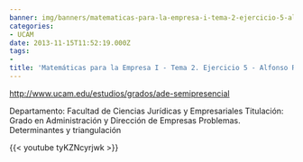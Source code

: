 ```yaml
---
banner: img/banners/matematicas-para-la-empresa-i-tema-2-ejercicio-5-alfonso-rosa.jpg
categories:
- UCAM
date: 2013-11-15T11:52:19.000Z
tags:
- 
title: 'Matemáticas para la Empresa I - Tema 2. Ejercicio 5 - Alfonso Rosa'
---
```


http://www.ucam.edu/estudios/grados/ade-semipresencial

Departamento: Facultad de Ciencias Jurídicas y Empresariales
Titulación: Grado en Administración y Dirección de Empresas
Problemas. Determinantes y triangulación

{{< youtube tyKZNcyrjwk >}}
